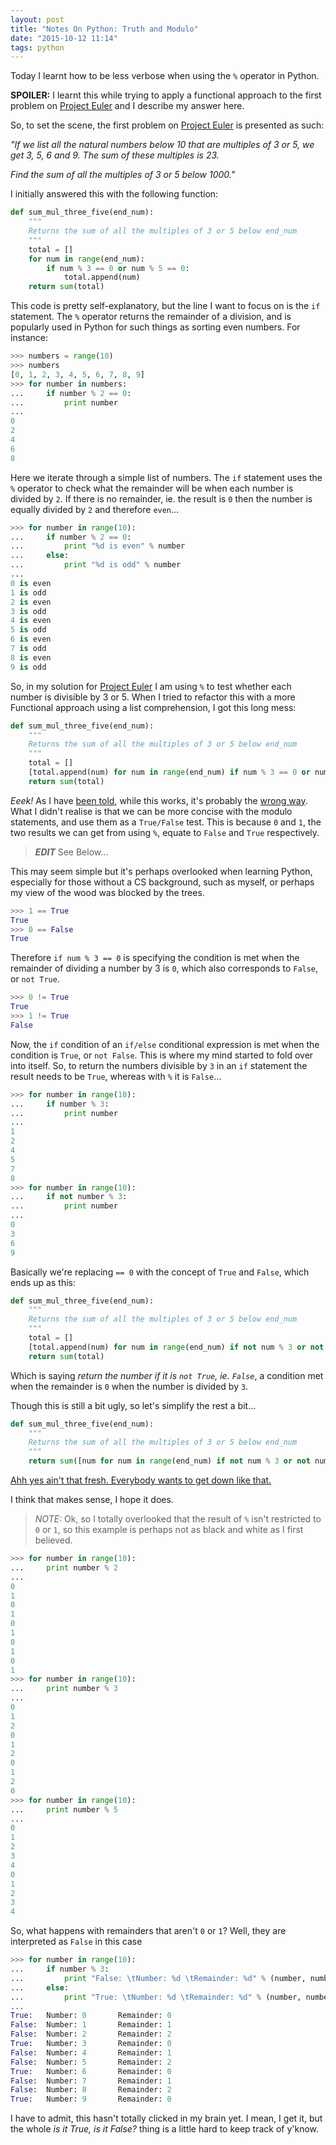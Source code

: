 ```yaml
---
layout: post
title: "Notes On Python: Truth and Modulo"
date: "2015-10-12 11:14"
tags: python
---
```


Today I learnt how to be less verbose when using the `%` operator in Python.

**SPOILER:** I learnt this while trying to apply a functional approach to the first problem on [Project Euler][pe] and I describe my answer here.

<!--more-->

So, to set the scene, the first problem on [Project Euler][pe] is presented as such:

*"If we list all the natural numbers below 10 that are multiples of 3 or 5, we get 3, 5, 6 and 9. The sum of these multiples is 23.*

*Find the sum of all the multiples of 3 or 5 below 1000."*

I initially answered this with the following function:

```python
def sum_mul_three_five(end_num):
    """
    Returns the sum of all the multiples of 3 or 5 below end_num
    """
    total = []
    for num in range(end_num):
        if num % 3 == 0 or num % 5 == 0:
            total.append(num)
    return sum(total)
```

This code is pretty self-explanatory, but the line I want to focus on is the `if` statement.  The `%` operator returns the remainder of a division, and is popularly used in Python for such things as sorting even numbers.
For instance:

```python
>>> numbers = range(10)
>>> numbers
[0, 1, 2, 3, 4, 5, 6, 7, 8, 9]
>>> for number in numbers:
...     if number % 2 == 0:
...         print number
...
0
2
4
6
8
```

Here we iterate through a simple list of numbers.  The `if` statement uses the `%` operator to check what the remainder will be when each number is divided by `2`.  If there is no remainder, ie. the result is `0` then the number is equally divided by `2` and therefore `even`...

```python
>>> for number in range(10):
...     if number % 2 == 0:
...         print "%d is even" % number
...     else:
...         print "%d is odd" % number
...
0 is even
1 is odd
2 is even
3 is odd
4 is even
5 is odd
6 is even
7 is odd
8 is even
9 is odd
```

So, in my solution for [Project Euler][pe] I am using `%` to test whether each number is divisible by 3 or 5.  When I tried to refactor this with a more Functional approach using a list comprehension, I got this long mess:

```python
def sum_mul_three_five(end_num):
    """
    Returns the sum of all the multiples of 3 or 5 below end_num
    """
    total = []
    [total.append(num) for num in range(end_num) if num % 3 == 0 or num % 5 == 0]
    return sum(total)
```

*Eeek!* As I have [been told][ttp], while this works, it's probably the [wrong way][sww].  What I didn't realise is that we can be more concise with the modulo statements, and use them as a `True/False` test.  This is because `0` and `1`, the two results we can get from using `%`, equate to `False` and `True` respectively.

> ***EDIT*** See Below...

This may seem simple but it's perhaps overlooked when learning Python, especially for those without a CS background, such as myself, or perhaps my view of the wood was blocked by the trees.

```python
>>> 1 == True
True
>>> 0 == False
True
```

Therefore `if num % 3 == 0` is specifying the condition is met when the remainder of dividing a number by 3 is `0`, which also corresponds to `False`, or `not True`.

```python
>>> 0 != True
True
>>> 1 != True
False
```

Now, the `if` condition of an `if/else` conditional expression is met when the condition is `True`, or `not False`.  This is where my mind started to fold over into itself.  So, to return the numbers divisible by `3` in an `if` statement the result needs to be `True`, whereas with `%` it is `False`...

```python
>>> for number in range(10):
...     if number % 3:
...         print number
...
1
2
4
5
7
8
>>> for number in range(10):
...     if not number % 3:
...         print number
...
0
3
6
9
```

Basically we're replacing `== 0` with the concept of `True` and `False`, which ends up as this:

```python
def sum_mul_three_five(end_num):
    """
    Returns the sum of all the multiples of 3 or 5 below end_num
    """
    total = []
    [total.append(num) for num in range(end_num) if not num % 3 or not num % 5]
    return sum(total)
```

Which is saying *return the number if it is `not True`, ie. `False`*, a condition met when the remainder is `0` when the number is divided by `3`.

Though this is still a bit ugly, so let's simplify the rest a bit...

```python
def sum_mul_three_five(end_num):
    """
    Returns the sum of all the multiples of 3 or 5 below end_num
    """
    return sum([num for num in range(end_num) if not num % 3 or not num % 5])
```

[Ahh yes ain't that fresh. Everybody wants to get down like that.][lrd]

I think that makes sense, I hope it does.

> *NOTE:* Ok, so I totally overlooked that the result of `%` isn't restricted to `0` or `1`, so this example is perhaps not as black and white as I first believed.

```python
>>> for number in range(10):
...     print number % 2
...
0
1
0
1
0
1
0
1
0
1
>>> for number in range(10):
...     print number % 3
...
0
1
2
0
1
2
0
1
2
0
>>> for number in range(10):
...     print number % 5
...
0
1
2
3
4
0
1
2
3
4
```

So, what happens with remainders that aren't `0` or `1`?  Well, they are interpreted as `False` in this case

```python
>>> for number in range(10):
...     if number % 3:
...         print "False: \tNumber: %d \tRemainder: %d" % (number, number % 3)                                                              
...     else:
...         print "True: \tNumber: %d \tRemainder: %d" % (number, number % 3)
...
True:   Number: 0       Remainder: 0
False:  Number: 1       Remainder: 1
False:  Number: 2       Remainder: 2
True:   Number: 3       Remainder: 0
False:  Number: 4       Remainder: 1
False:  Number: 5       Remainder: 2
True:   Number: 6       Remainder: 0
False:  Number: 7       Remainder: 1
False:  Number: 8       Remainder: 2
True:   Number: 9       Remainder: 0
```

I have to admit, this hasn't totally clicked in my brain yet. I mean, I get it, but the whole *is it True, is it False?* thing is a little hard to keep track of y'know.


[pe]: https://projecteuler.net/problem=1
[ttp]: https://twitter.com/supertylerc/status/650003121058353152
[sww]: https://www.youtube.com/watch?v=uLifSFBs_Lk
[lrd]: https://youtu.be/T69CCsfaZlA?t=19s
